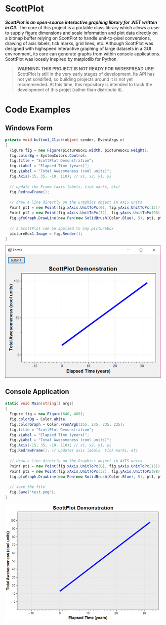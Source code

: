 # ScottPlot

***ScottPlot is an open-source interactive graphing library for .NET written in C#.*** The core of this project is a portable class library which allows a user to supply figure dimensions and scale information and plot data directly on a bitmap buffer relying on ScottPlot to handle unit-to-pixel conversions, drawing of axis labels, tick marks, grid lines, etc. Although ScottPlot was designed with highspeed interactive graphing of large datasets in a GUI environment, its core can generate graphs from within console applications. ScottPlot was loosely inspired by matplotlib for Python.

> **WARNING: THIS PROJECT IS NOT READY FOR WIDESPREAD USE!** ScottPlot is still in the very early stages of development. Its API has not yet solidified, so building projects around it is not yet recommended. At this time, this repository is intended to track the development of this projet (rather than distribute it).

# Code Examples

## Windows Form
```C#
private void button1_Click(object sender, EventArgs e)
{
  Figure fig = new Figure(pictureBox1.Width, pictureBox1.Height);
  fig.colorBg = SystemColors.Control;
  fig.title = "ScottPlot Demonstration";
  fig.xLabel = "Elapsed Time (years)";
  fig.yLabel = "Total Awesomeness (cool units)";
  fig.Axis(-15, 35, -10, 110); // x1, x2, y1, y2

  // update the Frame (axis labels, tick marks, etc)
  fig.RedrawFrame();

  // draw a line directly on the Graphics object in AXIS units
  Point pt1 = new Point(fig.xAxis.UnitToPx(0), fig.yAxis.UnitToPx(13));
  Point pt2 = new Point(fig.xAxis.UnitToPx(32), fig.yAxis.UnitToPx(98));
  fig.gfxGraph.DrawLine(new Pen(new SolidBrush(Color.Blue), 5), pt1, pt2);

  // a ScottPlot can be applied to any picturebox
  pictureBox1.Image = fig.Render();
}
```

<img src="/doc/demo-gui.png" width="531">   



## Console Application
```C#
static void Main(string[] args)
{
  Figure fig = new Figure(640, 480);
  fig.colorBg = Color.White;
  fig.colorGraph = Color.FromArgb(255, 235, 235, 235);
  fig.title = "ScottPlot Demonstration";
  fig.xLabel = "Elapsed Time (years)";
  fig.yLabel = "Total Awesomeness (cool units)";
  fig.Axis(-15, 35, -10, 110); // x1, x2, y1, y2
  fig.RedrawFrame(); // updates axis labels, tick marks, etc

  // draw a line directly on the Graphics object in AXIS units
  Point pt1 = new Point(fig.xAxis.UnitToPx(0), fig.yAxis.UnitToPx(13));
  Point pt2 = new Point(fig.xAxis.UnitToPx(32), fig.yAxis.UnitToPx(98));
  fig.gfxGraph.DrawLine(new Pen(new SolidBrush(Color.Blue), 5), pt1, pt2);

  // save the file
  fig.Save("test.png");
}
```

<img src="/doc/test.png" width="640">


